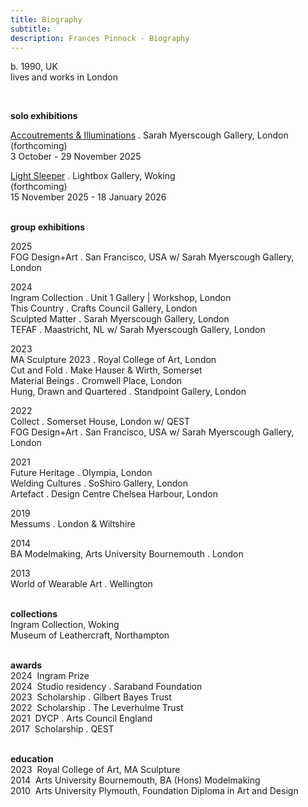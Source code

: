 ```yaml
---
title: Biography
subtitle: 
description: Frances Pinnock - Biography
---  
```

 b. 1990, UK  
 lives and works in London  
 
<br />  

**solo exhibitions**  
  
[Accoutrements & Illuminations](https://www.sarahmyerscough.com/exhibitions/70-frances-pinnock-solo-show-gallery-solo-show-2025/) . Sarah Myerscough Gallery, London  
(forthcoming)  
3 October - 29 November 2025

[Light Sleeper](https://www.thelightbox.org.uk/whats-on/frances-pinnock-light-sleeper) . Lightbox Gallery, Woking  
(forthcoming)  
15 November 2025 - 18 January 2026  
<br /> 

**group exhibitions**  

2025  
FOG Design+Art . San Francisco, USA w/ Sarah Myerscough Gallery, London  

2024  
Ingram Collection . Unit 1 Gallery | Workshop, London  
This Country . Crafts Council Gallery, London  
Sculpted Matter . Sarah Myerscough Gallery, London  
TEFAF . Maastricht, NL w/ Sarah Myerscough Gallery, London  

2023  
MA Sculpture 2023 . Royal College of Art, London  
Cut and Fold . Make Hauser & Wirth, Somerset  
Material Beings . Cromwell Place, London  
Hung, Drawn and Quartered . Standpoint Gallery, London    

2022    
Collect . Somerset House, London  w/ QEST  
FOG Design+Art . San Francisco, USA w/ Sarah Myerscough Gallery, London  

2021  
Future Heritage . Olympia, London  
Welding Cultures . SoShiro Gallery, London  
Artefact . Design Centre Chelsea Harbour, London  

2019  
Messums . London & Wiltshire  

2014  
BA Modelmaking, Arts University Bournemouth . London  

2013  
World of Wearable Art . Wellington  
<br />  

**collections**  
Ingram Collection, Woking  
Museum of Leathercraft, Northampton  
<br />  

**awards**  
2024&nbsp;&nbsp;Ingram Prize  
2024&nbsp;&nbsp;Studio residency . Saraband Foundation  
2023&nbsp;&nbsp;Scholarship . Gilbert Bayes Trust  
2022&nbsp;&nbsp;Scholarship . The Leverhulme Trust  
2021&nbsp;&nbsp;DYCP . Arts Council England  
2017&nbsp;&nbsp;Scholarship . QEST  
<br />  

**education**  
2023&nbsp;&nbsp;Royal College of Art, MA Sculpture  
2014&nbsp;&nbsp;Arts University Bournemouth, BA (Hons) Modelmaking  
2010&nbsp;&nbsp;Arts University Plymouth, Foundation Diploma in Art and Design 









  










 



  










 











